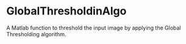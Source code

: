 # GlobalThresholdinAlgo
A Matlab function to threshold the input image by applying the Global Thresholding algorithm.
